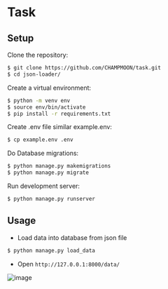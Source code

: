 # Task


## Setup

Clone the repository:

```sh
$ git clone https://github.com/CHAMPMOON/task.git
$ cd json-loader/
```

Create a virtual environment:

```sh
$ python -m venv env
$ source env/bin/activate
$ pip install -r requirements.txt
````

Create .env file similar example.env:

```sh
$ cp example.env .env
````

Do Database migrations:

```sh
$ python manage.py makemigrations
$ python manage.py migrate
```

Run development server:

```sh
$ python manage.py runserver
```

## Usage

* Load data into database from json file

```sh
$ python manage.py load_data
```

* Open `http://127.0.0.1:8000/data/`

![image](https://user-images.githubusercontent.com/72620861/175265129-db94455a-7baf-4e49-8d75-a24fd111f31a.png)


